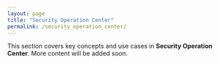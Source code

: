 ```yaml
---
layout: page
title: "Security Operation Center"
permalink: /security_operation_center/
---
```


This section covers key concepts and use cases in **Security Operation Center**.
More content will be added soon.
